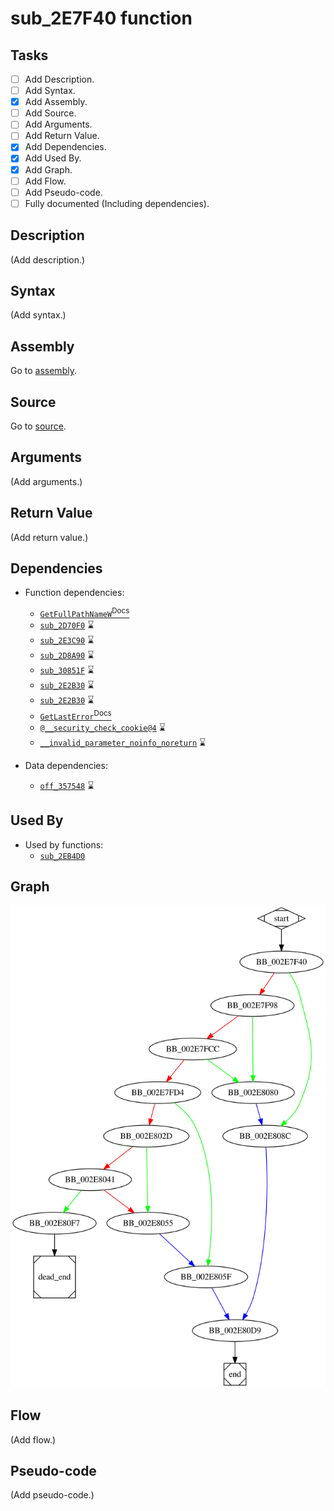 # sub_2E7F40 function

## Tasks

- [ ] Add Description.
- [ ] Add Syntax.
- [X] Add Assembly.
- [ ] Add Source.
- [ ] Add Arguments.
- [ ] Add Return Value.
- [X] Add Dependencies.
- [X] Add Used By.
- [X] Add Graph.
- [ ] Add Flow.
- [ ] Add Pseudo-code.
- [ ] Fully documented (Including dependencies).

## Description

(Add description.)

## Syntax

(Add syntax.)

## Assembly

Go to [assembly](../asm/sub_2E7F40.asm).

## Source

Go to [source](../cc/sub_2E7F40.cc).

## Arguments

(Add arguments.)

## Return Value

(Add return value.)

## Dependencies

* Function dependencies:
  * [`GetFullPathNameW`<sup>Docs</sup>](https://docs.microsoft.com/en-us/windows/win32/api/fileapi/nf-fileapi-getfullpathnamew)
  * [`sub_2D70F0`](sub_2D70F0.md) ⌛
  * [`sub_2E3C90`](sub_2E3C90.md) ⌛
  * [`sub_2D8A90`](sub_2D8A90.md) ⌛
  * [`sub_30851F`](sub_30851F.md) ⌛
  * [`sub_2E2B30`](sub_2E2B30.md) ⌛
  * [`sub_2E2B30`](sub_2E2B30.md) ⌛
  * [`GetLastError`<sup>Docs</sup>](https://docs.microsoft.com/en-us/windows/win32/api/errhandlingapi/nf-errhandlingapi-getlasterror)
  * [`@__security_check_cookie@4`](@__security_check_cookie@4.md) ⌛
  * [`__invalid_parameter_noinfo_noreturn`](__invalid_parameter_noinfo_noreturn.md) ⌛

* Data dependencies:
  * [`off_357548`](off_357548.md) ⌛

## Used By

* Used by functions:
  * [`sub_2EB4D0`](sub_2EB4D0.md)

## Graph

![sub_2E7F40 Graph](../svg/sub_2E7F40.svg "sub_2E7F40 Graph")

## Flow

(Add flow.)

## Pseudo-code

(Add pseudo-code.)

